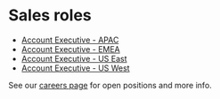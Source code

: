 # Sales roles

- [Account Executive - APAC](https://boards.greenhouse.io/sourcegraph91/jobs/4003920004)
- [Account Executive - EMEA](https://boards.greenhouse.io/sourcegraph91/jobs/4013367004)
- [Account Executive - US East](https://boards.greenhouse.io/sourcegraph91/jobs/4003917004)
- [Account Executive - US West](https://boards.greenhouse.io/sourcegraph91/jobs/4003918004)

See our [careers page](https://boards.greenhouse.io/sourcegraph91) for open positions and more info.
